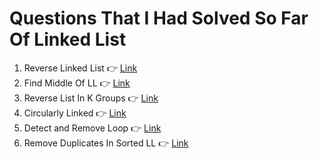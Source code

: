 # Questions That I Had Solved So Far Of Linked List

1. Reverse Linked List 👉 <a href="https://leetcode.com/problems/reverse-linked-list">Link</a>
2. Find Middle Of LL 👉 <a href="https://leetcode.com/problems/middle-of-the-linked-list">Link</a>
3. Reverse List In K Groups 👉 <a href="https://www.naukri.com/code360/problems/reverse-list-in-k-groups_983644">Link</a>
4. Circularly Linked 👉 <a href="https://www.naukri.com/code360/problems/circularly-linked_1070232">Link</a>
5. Detect and Remove Loop 👉 <a href="https://www.naukri.com/code360/problems/interview-shuriken-42-detect-and-remove-loop_241049">Link</a>
6. Remove Duplicates In Sorted LL 👉 <a href="https://github.com/abhishiek2002/Cpp-DSA/blob/main/DSA%20Questions%20Solved/Linked%20List/6.%20Remove%20Duplicates%20In%20Sorted%20LL.md">Link</a>
